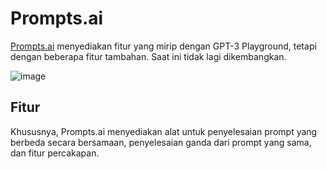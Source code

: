 # Prompts.ai

[Prompts.ai](https://prompts.ai/) menyediakan fitur yang mirip dengan GPT-3 Playground, tetapi dengan beberapa fitur tambahan. Saat ini tidak lagi dikembangkan.

![image](https://github.com/trigaten/Learn_Prompting/assets/4091265/b5b20fdc-245b-43ae-9b34-d48211f23d75)

## Fitur

Khususnya, Prompts.ai menyediakan alat untuk penyelesaian prompt yang berbeda secara bersamaan, penyelesaian ganda dari prompt yang sama, dan fitur percakapan.
